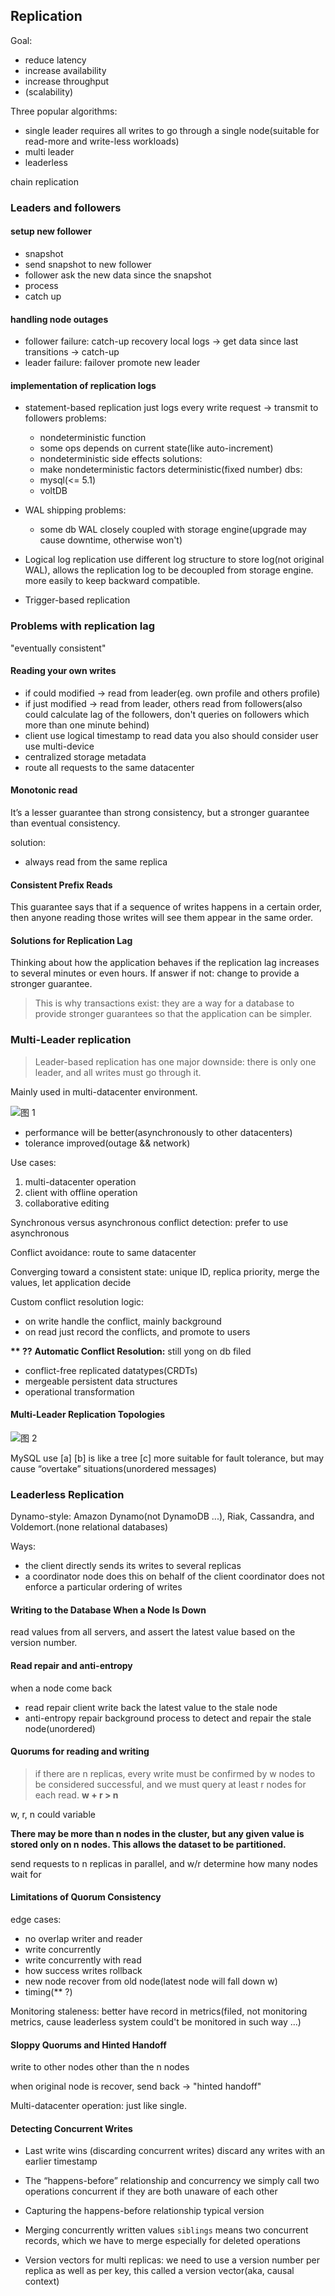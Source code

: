 ## Replication

Goal:
- reduce latency
- increase availability
- increase throughput
- (scalability)

Three popular algorithms:
- single leader
  requires all writes to go through a single node(suitable for read-more and write-less workloads)
- multi leader
- leaderless

chain replication

### Leaders and followers

#### setup new follower

- snapshot
- send snapshot to new follower
- follower ask the new data since the snapshot
- process
- catch up

#### handling node outages

- follower failure: catch-up recovery
  local logs -> get data since last transitions -> catch-up
- leader failure: failover
  promote new leader

#### implementation of replication logs

- statement-based replication
  just logs every write request -> transmit to followers
  problems:
    - nondeterministic function
    - some ops depends on current state(like auto-increment)
    - nondeterministic side effects
  solutions:
    - make nondeterministic factors deterministic(fixed number)
  dbs:
    - mysql(<= 5.1)
    - voltDB

- WAL shipping
  problems:
    - some db WAL closely coupled with storage engine(upgrade may cause downtime, otherwise won't)

- Logical log replication
  use different log structure to store log(not original WAL), allows the replication log to be decoupled from storage engine.
  more easily to keep backward compatible.

- Trigger-based replication


### Problems with replication lag
  "eventually consistent"

#### Reading your own writes
  - if could modified -> read from leader(eg. own profile and others profile)
  - if just modified -> read from leader, others read from followers(also could calculate lag of the followers, don't queries on followers which more than one minute behind)
  - client use logical timestamp to read data
  you also should consider user use multi-device
  - centralized storage metadata
  - route all requests to the same datacenter

#### Monotonic read
  It’s a lesser guarantee than strong consistency, but a stronger guarantee than eventual consistency.

  solution:
  - always read from the same replica

#### Consistent Prefix Reads
  This guarantee says that if a sequence of writes happens in a certain order, then anyone reading those writes will see them appear in the same order.

#### Solutions for Replication Lag
  Thinking about how the application behaves if the replication lag increases to several minutes or even hours.
  If answer if not: change to provide a stronger guarantee.

  > This is why transactions exist: they are a way for a database to provide stronger guarantees so that the application can be simpler.

### Multi-Leader replication

> Leader-based replication has one major downside: there is only one leader, and all writes must go through it.

Mainly used in multi-datacenter environment.

![图 1](https://s2.loli.net/2022/05/03/tlX94j75Lxy6wIk.png)  

- performance will be better(asynchronously to other datacenters)
- tolerance improved(outage && network)

Use cases:
1. multi-datacenter operation
2. client with offline operation
3. collaborative editing

Synchronous versus asynchronous conflict detection: prefer to use asynchronous

Conflict avoidance: route to same datacenter

Converging toward a consistent state: unique ID, replica priority, merge the values, let application decide

Custom conflict resolution logic:
- on write
  handle the conflict, mainly background
- on read
  just record the conflicts, and promote to users


**\*\* ??**
**Automatic Conflict Resolution:**
still yong on db filed
- conflict-free replicated datatypes(CRDTs)
- mergeable persistent data structures 
- operational transformation


#### Multi-Leader Replication Topologies

![图 2](https://s2.loli.net/2022/05/03/4j1rJR3sQTtoaMz.png)  


MySQL use [a]
[b] is like a tree
[c] more suitable for fault tolerance, but may cause “overtake” situations(unordered messages)

### Leaderless Replication

Dynamo-style: Amazon Dynamo(not DynamoDB ...), Riak, Cassandra, and Voldemort.(none relational databases)

Ways:
- the client directly sends its writes to several replicas
- a coordinator node does this on behalf of the client
  coordinator does not enforce a particular ordering of writes

#### Writing to the Database When a Node Is Down

read values from all servers, and assert the latest value based on the version number.

#### Read repair and anti-entropy

when a node come back
- read repair
  client write back the latest value to the stale node
- anti-entropy repair
  background process to detect and repair the stale node(unordered)

#### Quorums for reading and writing

> if there are n replicas, every write must be confirmed by w nodes to be considered successful, and we must query at least r nodes for each read.
> **w + r > n**

w, r, n could variable

**There may be more than n nodes in the cluster, but any given value is stored only on n nodes. This allows the dataset to be partitioned.**

send requests to n replicas in parallel, and w/r determine how many nodes wait for

#### Limitations of Quorum Consistency

edge cases:
- no overlap writer and reader
- write concurrently
- write concurrently with read
- how success writes rollback
- new node recover from old node(latest node will fall down w)
- timing(** ?)

Monitoring staleness: better have record in metrics(filed, not monitoring metrics, cause leaderless system could't be monitored in such way ...)

#### Sloppy Quorums and Hinted Handoff

write to other nodes other than the n nodes

when original node is recover, send back -> "hinted handoff"

Multi-datacenter operation: just like single.

#### Detecting Concurrent Writes

- Last write wins (discarding concurrent writes)
  discard any writes with an earlier timestamp

- The “happens-before” relationship and concurrency
  we simply call two operations concurrent if they are both unaware of each other
- Capturing the happens-before relationship
  typical version
- Merging concurrently written values
  `siblings` means two concurrent records, which we have to merge
  especially for deleted operations
- Version vectors
  for multi replicas:
  we need to use a version number per replica as well as per key, this called a version vector(aka, causal context)
